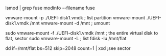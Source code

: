 lsmod | grep fuse
modinfo --filename fuse

vmware-mount -p ./UEFI-disk1.vmdk  ; list partition
vmware-mount ./UEFI-disk1.vmdk /mnt
vmware-mount -d /mnt   ; umount

sudo vmware-mount -f ./UEFI-disk1.vmdk /mnt   ; the entire virtual disk to flat, sector
sudo vmware-mount -L   ; list
fdisk -lu /mnt/flat

dd if=/mnt/flat bs=512 skip=2048 count=1 | xxd  ;see sector